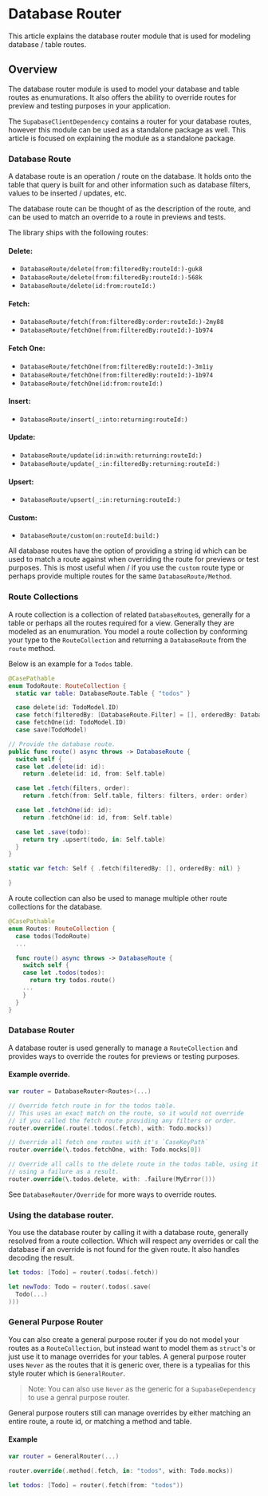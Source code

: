 # Database Router

This article explains the database router module that is used for modeling database / table
routes.

## Overview

The database router module is used to model your database and table routes as enumurations.
It also offers the ability to override routes for preview and testing purposes in your application.

The ``SupabaseClientDependency`` contains a router for your database routes, however this module can
be used as a standalone package as well.  This article is focused on explaining the module as a 
standalone package.

### Database Route

A database route is an operation / route on the database.  It holds onto the table that query
is built for and other information such as database filters, values to be inserted / updates,
etc.

The database route can be thought of as the description of the route, and can be used to match
an override to a route in previews and tests.

The library ships with the following routes:

#### Delete:

  - ``DatabaseRoute/delete(from:filteredBy:routeId:)-guk8``
  - ``DatabaseRoute/delete(from:filteredBy:routeId:)-568k``
  - ``DatabaseRoute/delete(id:from:routeId:)``

#### Fetch:

- ``DatabaseRoute/fetch(from:filteredBy:order:routeId:)-2my88``
- ``DatabaseRoute/fetchOne(from:filteredBy:routeId:)-1b974``

#### Fetch One:

- ``DatabaseRoute/fetchOne(from:filteredBy:routeId:)-3m1iy``
- ``DatabaseRoute/fetchOne(from:filteredBy:routeId:)-1b974``
- ``DatabaseRoute/fetchOne(id:from:routeId:)``

#### Insert:

- ``DatabaseRoute/insert(_:into:returning:routeId:)``

#### Update:

- ``DatabaseRoute/update(id:in:with:returning:routeId:)``
- ``DatabaseRoute/update(_:in:filteredBy:returning:routeId:)``

#### Upsert:

- ``DatabaseRoute/upsert(_:in:returning:routeId:)``

#### Custom:

- ``DatabaseRoute/custom(on:routeId:build:)``

All database routes have the option of providing a string id which can be used to match a route
against when overriding the route for previews or test purposes.  This is most useful when / if
you use the `custom` route type or perhaps provide multiple routes for the same ``DatabaseRoute/Method``.

### Route Collections

A route collection is a collection of related ``DatabaseRoute``s, generally for a table or perhaps all the routes
required for a view.  Generally they are modeled as an enumuration.  You model a route collection by conforming
your type to the ``RouteCollection`` and returning a ``DatabaseRoute`` from
the `route` method.

Below is an example for a `Todos` table.

```swift
@CasePathable
enum TodoRoute: RouteCollection {
  static var table: DatabaseRoute.Table { "todos" }

  case delete(id: TodoModel.ID)
  case fetch(filteredBy: [DatabaseRoute.Filter] = [], orderedBy: DatabaseRoute.Order? = nil)
  case fetchOne(id: TodoModel.ID)
  case save(TodoModel)

// Provide the database route.
public func route() async throws -> DatabaseRoute {
  switch self {
  case let .delete(id: id):
    return .delete(id: id, from: Self.table)

  case let .fetch(filters, order):
    return .fetch(from: Self.table, filters: filters, order: order)

  case let .fetchOne(id: id):
    return .fetchOne(id: id, from: Self.table)

  case let .save(todo):
    return try .upsert(todo, in: Self.table)
  }
}

static var fetch: Self { .fetch(filteredBy: [], orderedBy: nil) }

}

```

A route collection can also be used to manage multiple other route collections for the database.

```swift
@CasePathable
enum Routes: RouteCollection {
  case todos(TodoRoute)
  ...

  func route() async throws -> DatabaseRoute {
    switch self {
    case let .todos(todos):
      return try todos.route()
    ...
    }
  }
}
```

### Database Router

A database router is used generally to manage a ``RouteCollection`` and provides ways to override
the routes for previews or testing purposes.

#### Example override.

```swift
var router = DatabaseRouter<Routes>(...)

// Override fetch route in for the todos table.
// This uses an exact match on the route, so it would not override
// if you called the fetch route providing any filters or order.
router.override(.route(.todos(.fetch), with: Todo.mocks))

// Override all fetch one routes with it's `CaseKeyPath`
router.override(\.todos.fetchOne, with: Todo.mocks[0])

// Override all calls to the delete route in the todos table, using it's `CaseKeyPath`,
// using a failure as a result.
router.override(\.todos.delete, with: .failure(MyError()))

```

See ``DatabaseRouter/Override`` for more ways to override routes.

### Using the database router.

You use the database router by calling it with a database route, generally resolved from a route collection.
Which will respect any overrides or call the database if an override is not found for the given route.  It
also handles decoding the result.

```swift
let todos: [Todo] = router(.todos(.fetch))

let newTodo: Todo = router(.todos(.save(
  Todo(...)
)))
```

### General Purpose Router

You can also create a general purpose router if you do not model your routes as a ``RouteCollection``, but
instead want to model them as `struct`'s or just use it to manage overrides for your tables.  A general
purpose router uses `Never` as the routes that it is generic over, there is a typealias for this style
router which is ``GeneralRouter``.

> Note: You can also use `Never` as the generic for a ``SupabaseDependency`` to use a genral purpose router.

General purpose routers still can manage overrides by either matching an entire route, a route id, or 
matching a method and table.

#### Example

```swift
var router = GeneralRouter(...)

router.override(.method(.fetch, in: "todos", with: Todo.mocks))

let todos: [Todo] = router(.fetch(from: "todos"))

```

